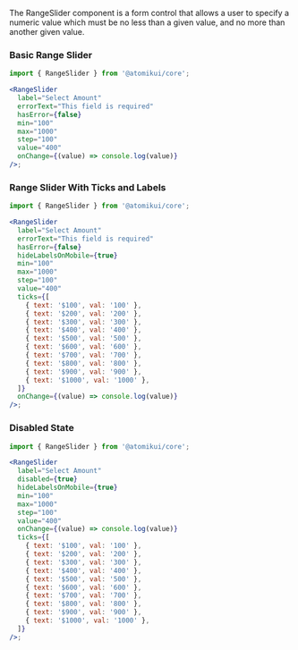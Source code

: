 The RangeSlider component is a form control that allows a user to specify a numeric value which must be no less than a given value, and no more than another given value.

### Basic Range Slider

```jsx
import { RangeSlider } from '@atomikui/core';

<RangeSlider
  label="Select Amount"
  errorText="This field is required"
  hasError={false}
  min="100"
  max="1000"
  step="100"
  value="400"
  onChange={(value) => console.log(value)}
/>;
```

### Range Slider With Ticks and Labels

```jsx
import { RangeSlider } from '@atomikui/core';

<RangeSlider
  label="Select Amount"
  errorText="This field is required"
  hasError={false}
  hideLabelsOnMobile={true}
  min="100"
  max="1000"
  step="100"
  value="400"
  ticks={[
    { text: '$100', val: '100' },
    { text: '$200', val: '200' },
    { text: '$300', val: '300' },
    { text: '$400', val: '400' },
    { text: '$500', val: '500' },
    { text: '$600', val: '600' },
    { text: '$700', val: '700' },
    { text: '$800', val: '800' },
    { text: '$900', val: '900' },
    { text: '$1000', val: '1000' },
  ]}
  onChange={(value) => console.log(value)}
/>;
```

### Disabled State

```jsx
import { RangeSlider } from '@atomikui/core';

<RangeSlider
  label="Select Amount"
  disabled={true}
  hideLabelsOnMobile={true}
  min="100"
  max="1000"
  step="100"
  value="400"
  onChange={(value) => console.log(value)}
  ticks={[
    { text: '$100', val: '100' },
    { text: '$200', val: '200' },
    { text: '$300', val: '300' },
    { text: '$400', val: '400' },
    { text: '$500', val: '500' },
    { text: '$600', val: '600' },
    { text: '$700', val: '700' },
    { text: '$800', val: '800' },
    { text: '$900', val: '900' },
    { text: '$1000', val: '1000' },
  ]}
/>;
```
